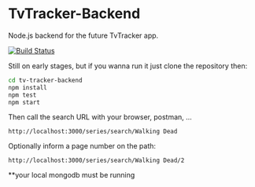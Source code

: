# TvTracker-Backend
Node.js backend for the future TvTracker app.

[![Build Status](https://travis-ci.org/rafaelrpinto/TvTracker-Backend.svg?branch=master)](https://travis-ci.org/rafaelrpinto/TvTracker-Backend)

Still on early stages, but if you wanna run it just clone the repository then:

```bash
cd tv-tracker-backend
npm install
npm test
npm start
```

Then call the search URL with your browser, postman, ...

`http://localhost:3000/series/search/Walking Dead`

Optionally inform a page number on the path:

`http://localhost:3000/series/search/Walking Dead/2`

**your local mongodb must be running
